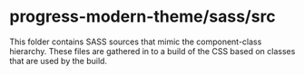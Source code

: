 # progress-modern-theme/sass/src

This folder contains SASS sources that mimic the component-class hierarchy. These files
are gathered in to a build of the CSS based on classes that are used by the build.
